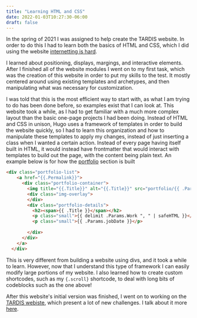 ```yaml
---
title: "Learning HTML and CSS"
date: 2022-01-03T10:27:30-06:00
draft: false
---
```

In the spring of 2021 I was assigned to help create the TARDIS website.
In order to do this I had to learn both the basics of HTML and CSS, which I did 
using the website [internetting is hard](https://www.internetingishard.com/).

I learned about positioning, displays, margings, and interactive elements. After I 
finished all of the website modules I went on to my first task, which was the creation
of this website in order to put my skills to the test. It mostly centered around using 
existing templates and archetypes, and then manipulating what was necessary for customization.

I was told that this is the most efficient way to start with, as what I am trying to do 
has been done before, so examples exist that I can look at. This website took a while, as 
I had to get familiar with a much more complex layout than the basic one-page projects I 
had been doing. Instead of HTML and CSS in unison, Hugo uses a framework of templates in order 
to build the website quickly, so I had to learn this organization and how to manipulate these templates
to apply my changes, instead of just inserting a class when I wanted a certain action. Instead of every page
having itself built in HTML, it would instead have frontmatter that would interact with templates to build
out the page, with the content being plain text. An example below is for how the [portfolio](/portfolio) section
is built

```html {.scroll}
<div class="portfolio-list">
    <a href="{{.Permalink}}">
      <div class="portfolio-container">
        <img title="{{.Title}}" alt="{{.Title}}" src="portfolio/{{ .Params.Thumbnail }}" />
        <div class="img-overlay">
        </div>
        <div class="portfolio-details">
          <h2><span>{{ .Title }}</span></h2>
          <p class="small">{{ delimit .Params.Work ", " | safeHTML }}</p>
          <p class="small">{{ .Params.jobDate }}</p>
          
        </div>
      </div>
    </a>
  </div>
```

This is very different from building a website using divs, and it took a 
while to learn. However, now that I understand this type of framework I can 
easily modify large portions of my website. I also learned how to create custom shortcodes,
such as my ```{.scroll}``` shortcode, to deal with long bits of codeblocks such as the one above!

After this website's initial version was finished, I went on to working on the
[TARDIS webiste](https://tardis-sn.github.io/), which present a lot of new challenges.
I talk about it more [here](/portfolio/portfolio/tardis_website/).